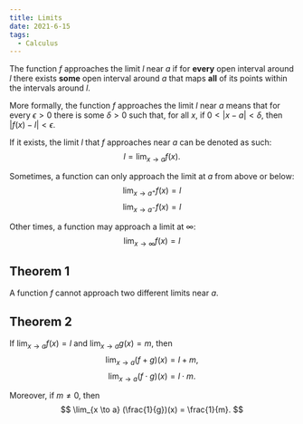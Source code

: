 ```yaml
---
title: Limits
date: 2021-6-15
tags:
  - Calculus
---
```

The function $f$ approaches the limit $l$ near $a$ if for **every** open interval around $l$ there exists **some** open interval around $a$ that maps **all** of its points within the intervals around $l$.

More formally, the function $f$ approaches the limit $l$ near $a$ means that for every $\epsilon > 0$ there is some $\delta > 0$ such that, for all $x$, if $0 < |x - a| < \delta$, then $|f(x) - l| < \epsilon$.

If it exists, the limit $l$ that $f$ approaches near $a$ can be denoted as such:
$$
l = \lim_{x \to a} f(x).
$$

Sometimes, a function can only approach the limit at $a$ from above or below:
$$
\lim_{x \to a^+} f(x) = l
$$
$$
\lim_{x \to a^-} f(x) = l
$$

Other times, a function may approach a limit at $\infty$:
$$
\lim_{x \to \infty} f(x) = l
$$

## Theorem 1

A function $f$ cannot approach two different limits near $a$.

## Theorem 2

If $\lim_{x \to a} f(x) = l$ and $\lim_{x \to a} g(x) = m$, then
$$
\lim_{x \to a} (f + g)(x) = l + m,
$$
$$
\lim_{x \to a} (f \cdot g)(x) = l \cdot m.
$$

Moreover, if $m \neq 0$, then
$$
\lim_{x \to a} (\frac{1}{g})(x) = \frac{1}{m}.
$$